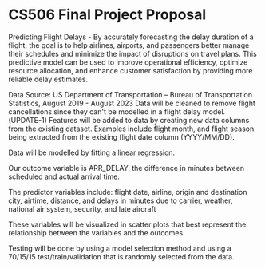 # CS506 Final Project Proposal

Predicting Flight Delays - 
By accurately forecasting the delay duration of a flight, the goal is to help airlines, airports, and passengers better manage their schedules and minimize the impact of disruptions on travel plans. 
This predictive model can be used to improve operational efficiency, optimize resource allocation, and enhance customer satisfaction by providing more reliable delay estimates.

Data Source: US Department of Transportation – Bureau of Transportation Statistics, August 2019 - August 2023
Data will be cleaned to remove flight cancellations since they can't be modelled in a flight delay model. 
(UPDATE-1) Features will be added to data by creating new data columns from the existing dataset. Examples include flight month, and flight season being extracted from the existing flight date column (YYYY/MM/DD). 


Data will be modelled by fitting a linear regression. 

Our outcome variable is ARR_DELAY, the difference in minutes between scheduled and actual arrival time. 

The predictor variables include:
flight date, airline, origin and destination city, airtime, distance, and delays in minutes due to carrier, weather, national air system, security, and late aircraft

These variables will be visualized in scatter plots that best represent the relationship between the variables and the outcomes.

Testing will be done by using a model selection method and using a 70/15/15 test/train/validation that is randomly selected from the data. 
